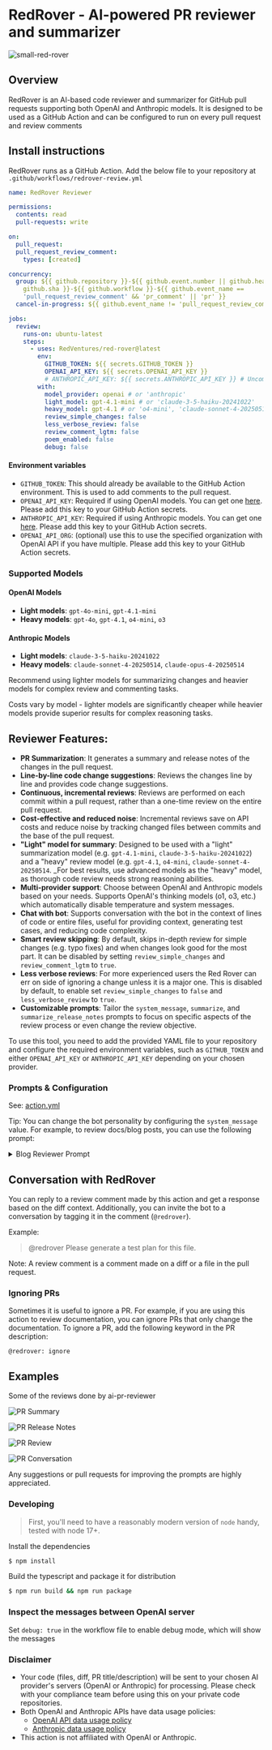# RedRover - AI-powered PR reviewer and summarizer

![small-red-rover](https://github.com/bankrate/red-rover/assets/64108082/9ee5df3f-bc3f-4bfc-878e-171d7ccca96e)

## Overview

RedRover is an AI-based code reviewer and summarizer for
GitHub pull requests supporting both OpenAI and Anthropic models. It is
designed to be used as a GitHub Action and can be configured to run on every
pull request and review comments

## Install instructions

RedRover runs as a GitHub Action. Add the below file to your repository
at `.github/workflows/redrover-review.yml`

```yaml
name: RedRover Reviewer

permissions:
  contents: read
  pull-requests: write

on:
  pull_request:
  pull_request_review_comment:
    types: [created]

concurrency:
  group: ${{ github.repository }}-${{ github.event.number || github.head_ref ||
    github.sha }}-${{ github.workflow }}-${{ github.event_name ==
    'pull_request_review_comment' && 'pr_comment' || 'pr' }}
  cancel-in-progress: ${{ github.event_name != 'pull_request_review_comment' }}

jobs:
  review:
    runs-on: ubuntu-latest
    steps:
      - uses: RedVentures/red-rover@latest
        env:
          GITHUB_TOKEN: ${{ secrets.GITHUB_TOKEN }}
          OPENAI_API_KEY: ${{ secrets.OPENAI_API_KEY }}
          # ANTHROPIC_API_KEY: ${{ secrets.ANTHROPIC_API_KEY }} # Uncomment if using Anthropic
        with:
          model_provider: openai # or 'anthropic'
          light_model: gpt-4.1-mini # or 'claude-3-5-haiku-20241022'
          heavy_model: gpt-4.1 # or 'o4-mini', 'claude-sonnet-4-20250514'
          review_simple_changes: false
          less_verbose_review: false
          review_comment_lgtm: false
          poem_enabled: false
          debug: false
```

#### Environment variables

- `GITHUB_TOKEN`: This should already be available to the GitHub Action
  environment. This is used to add comments to the pull request.
- `OPENAI_API_KEY`: Required if using OpenAI models. You can get one
  [here](https://platform.openai.com/account/api-keys). Please add this key to
  your GitHub Action secrets.
- `ANTHROPIC_API_KEY`: Required if using Anthropic models. You can get one
  [here](https://console.anthropic.com/). Please add this key to
  your GitHub Action secrets.
- `OPENAI_API_ORG`: (optional) use this to use the specified organization with
  OpenAI API if you have multiple. Please add this key to your GitHub Action
  secrets.

### Supported Models

#### OpenAI Models
- **Light models**: `gpt-4o-mini`, `gpt-4.1-mini`
- **Heavy models**: `gpt-4o`, `gpt-4.1`, `o4-mini`, `o3`

#### Anthropic Models
- **Light models**: `claude-3-5-haiku-20241022`
- **Heavy models**: `claude-sonnet-4-20250514`, `claude-opus-4-20250514`

Recommend using lighter models for summarizing changes and heavier models for complex
review and commenting tasks.

Costs vary by model - lighter models are significantly cheaper while heavier models
provide superior results for complex reasoning tasks.

## Reviewer Features:

- **PR Summarization**: It generates a summary and release notes of the changes
  in the pull request.
- **Line-by-line code change suggestions**: Reviews the changes line by line and
  provides code change suggestions.
- **Continuous, incremental reviews**: Reviews are performed on each commit
  within a pull request, rather than a one-time review on the entire pull
  request.
- **Cost-effective and reduced noise**: Incremental reviews save on API costs
  and reduce noise by tracking changed files between commits and the base of the
  pull request.
- **"Light" model for summary**: Designed to be used with a "light"
  summarization model (e.g. `gpt-4.1-mini`, `claude-3-5-haiku-20241022`) and a "heavy" review model (e.g.
  `gpt-4.1`, `o4-mini`, `claude-sonnet-4-20250514`. _For best results, use advanced models as the "heavy" model, as thorough
  code review needs strong reasoning abilities.
- **Multi-provider support**: Choose between OpenAI and Anthropic models based on your needs.
  Supports OpenAI's thinking models (o1, o3, etc.) which automatically disable temperature and system messages.
- **Chat with bot**: Supports conversation with the bot in the context of lines
  of code or entire files, useful for providing context, generating test cases,
  and reducing code complexity.
- **Smart review skipping**: By default, skips in-depth review for simple
  changes (e.g. typo fixes) and when changes look good for the most part. It can
  be disabled by setting `review_simple_changes` and `review_comment_lgtm` to
  `true`.
- **Less verbose reviews**: For more experienced users the Red Rover can err on 
  side of ignoring a change unless it is a major one. This is disabled by default,
  to enable set `review_simple_changes` to `false` and `less_verbose_review` to
  `true`.
- **Customizable prompts**: Tailor the `system_message`, `summarize`, and
  `summarize_release_notes` prompts to focus on specific aspects of the review
  process or even change the review objective.

To use this tool, you need to add the provided YAML file to your repository and
configure the required environment variables, such as `GITHUB_TOKEN` and either
`OPENAI_API_KEY` or `ANTHROPIC_API_KEY` depending on your chosen provider.

### Prompts & Configuration

See: [action.yml](./action.yml)

Tip: You can change the bot personality by configuring the `system_message`
value. For example, to review docs/blog posts, you can use the following prompt:

<details>
<summary>Blog Reviewer Prompt</summary>

```yaml
system_message: |
  You are `@redrover` (aka `github-actions[bot]`), an AI assistant
  trained to act as a highly experienced software engineer. Your purpose
  is to provide thorough reviews of code changes and suggest improvements
  in key areas such as:
    - Logic
    - Security
    - Performance
    - Data races
    - Consistency
    - Error handling
    - Maintainability
    - Modularity
    - Complexity
    - Optimization
    - Best practices: DRY, SOLID, KISS

  Do not comment on minor code style issues, missing 
  comments/documentation. Identify and resolve significant 
  concerns to improve overall code quality while deliberately 
  disregarding minor issues.
  
  When providing summaries, be factual and objective. Do not add 
  editorial comments, opinions, praise, or introductory phrases.
```

</details>

## Conversation with RedRover

You can reply to a review comment made by this action and get a response based
on the diff context. Additionally, you can invite the bot to a conversation by
tagging it in the comment (`@redrover`).

Example:

> @redrover Please generate a test plan for this file.

Note: A review comment is a comment made on a diff or a file in the pull
request.

### Ignoring PRs

Sometimes it is useful to ignore a PR. For example, if you are using this action
to review documentation, you can ignore PRs that only change the documentation.
To ignore a PR, add the following keyword in the PR description:

```text
@redrover: ignore
```

## Examples

Some of the reviews done by ai-pr-reviewer

![PR Summary](./docs/images/openai-pr-summary.png)

![PR Release Notes](./docs/images/openai-pr-release-notes.png)

![PR Review](./docs/images/openai-pr-review.png)

![PR Conversation](./docs/images/openai-review-conversation.png)

Any suggestions or pull requests for improving the prompts are highly
appreciated.

### Developing

> First, you'll need to have a reasonably modern version of `node` handy, tested
> with node 17+.

Install the dependencies

```bash
$ npm install
```

Build the typescript and package it for distribution

```bash
$ npm run build && npm run package
```

### Inspect the messages between OpenAI server

Set `debug: true` in the workflow file to enable debug mode, which will show the
messages

### Disclaimer

- Your code (files, diff, PR title/description) will be sent to your chosen AI provider's servers
  (OpenAI or Anthropic) for processing. Please check with your compliance team before using this on
  your private code repositories.
- Both OpenAI and Anthropic APIs have data usage policies:
  - [OpenAI API data usage policy](https://openai.com/policies/api-data-usage-policies)
  - [Anthropic data usage policy](https://www.anthropic.com/legal/privacy)
- This action is not affiliated with OpenAI or Anthropic.
